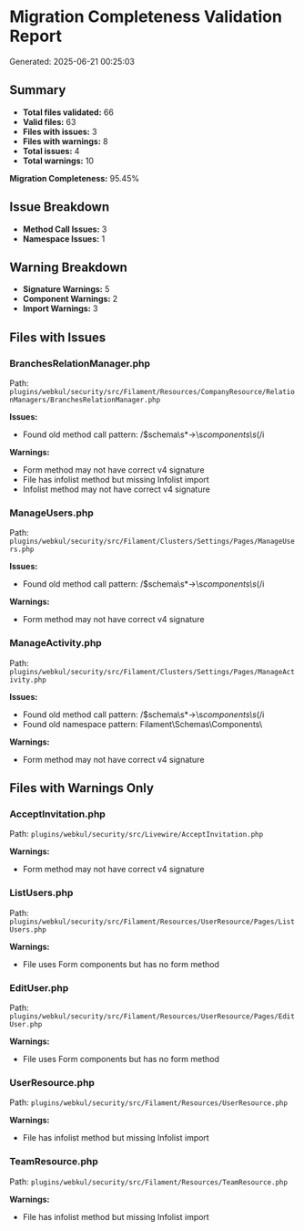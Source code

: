 # Migration Completeness Validation Report

Generated: 2025-06-21 00:25:03

## Summary

- **Total files validated:** 66
- **Valid files:** 63
- **Files with issues:** 3
- **Files with warnings:** 8
- **Total issues:** 4
- **Total warnings:** 10

**Migration Completeness:** 95.45%

## Issue Breakdown

- **Method Call Issues:** 3
- **Namespace Issues:** 1

## Warning Breakdown

- **Signature Warnings:** 5
- **Component Warnings:** 2
- **Import Warnings:** 3

## Files with Issues

### BranchesRelationManager.php
Path: `plugins/webkul/security/src/Filament/Resources/CompanyResource/RelationManagers/BranchesRelationManager.php`

**Issues:**
- Found old method call pattern: /\$schema\s*->\s*components\s*\(/i

**Warnings:**
- Form method may not have correct v4 signature
- File has infolist method but missing Infolist import
- Infolist method may not have correct v4 signature

### ManageUsers.php
Path: `plugins/webkul/security/src/Filament/Clusters/Settings/Pages/ManageUsers.php`

**Issues:**
- Found old method call pattern: /\$schema\s*->\s*components\s*\(/i

**Warnings:**
- Form method may not have correct v4 signature

### ManageActivity.php
Path: `plugins/webkul/security/src/Filament/Clusters/Settings/Pages/ManageActivity.php`

**Issues:**
- Found old method call pattern: /\$schema\s*->\s*components\s*\(/i
- Found old namespace pattern: Filament\Schemas\Components\

**Warnings:**
- Form method may not have correct v4 signature

## Files with Warnings Only

### AcceptInvitation.php
Path: `plugins/webkul/security/src/Livewire/AcceptInvitation.php`

**Warnings:**
- Form method may not have correct v4 signature

### ListUsers.php
Path: `plugins/webkul/security/src/Filament/Resources/UserResource/Pages/ListUsers.php`

**Warnings:**
- File uses Form components but has no form method

### EditUser.php
Path: `plugins/webkul/security/src/Filament/Resources/UserResource/Pages/EditUser.php`

**Warnings:**
- File uses Form components but has no form method

### UserResource.php
Path: `plugins/webkul/security/src/Filament/Resources/UserResource.php`

**Warnings:**
- File has infolist method but missing Infolist import

### TeamResource.php
Path: `plugins/webkul/security/src/Filament/Resources/TeamResource.php`

**Warnings:**
- File has infolist method but missing Infolist import

